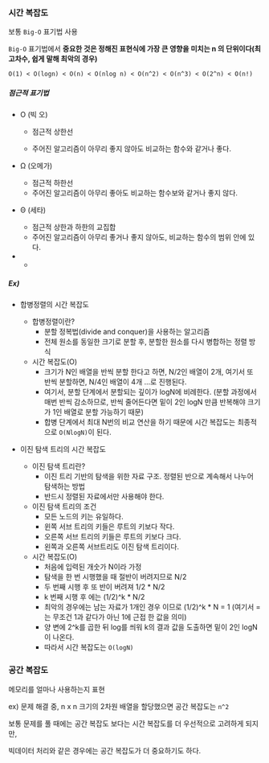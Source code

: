 ### 시간 복잡도

보통 `Big-O` 표기법 사용

`Big-O`  표기법에서 **중요한 것은 정해진 표현식에 가장 큰 영향을 미치는 n 의 단위이다(최고차수, 쉽게 말해 최악의 경우)**

`O(1) < O(logn) < O(n) < O(nlog n) < O(n^2) < O(n^3) < O(2^n) < O(n!)`





##### 점근적 표기법

- O (빅 오)

  - 점근적 상한선


  - 주어진 알고리즘이 아무리 좋지 않아도 비교하는 함수와 같거나 좋다.

- Ω (오메가)

  - 점근적 하한선
  - 주어진 알고리즘이 아무리 좋아도 비교하는 함수보와 같거나 좋지 않다.

- Θ (세타)

  - 점근적 상한과 하한의 교집합
  - 주어진 알고리즘이 아무리 좋거나 좋지 않아도, 비교하는 함수의 범위 안에 있다.



- - ​



##### Ex)

- 합병정렬의 시간 복잡도
  - 합병정렬이란?
    - 분할 정복법(divide and conquer)을 사용하는 알고리즘
    - 전체 원소를 동일한 크기로 분할 후, 분할한 원소를 다시 병합하는 정렬 방식
  - 시간 복잡도(O)
    - 크기가 N인 배열을 반씩 분할 한다고 하면, N/2인 배열이 2개, 여기서 또 반씩 분할하면, N/4인 배열이 4개 ...로 진행된다.
    - 여기서, 분할 단계에서 분할되는 깊이가 logN에 비례한다. (분할 과정에서 매번 반씩 감소하므로, 반씩 줄어든다면 밑이 2인 logN 만큼 반복해야 크기가 1인 배열로 분할 가능하기 때문)
    - 합병 단계에서 최대 N번의 비교 연산을 하기 때문에 시간 복잡도는 최종적으로 `O(NlogN)`이 된다.



- 이진 탐색 트리의 시간 복잡도
  - 이진 탐색 트리란?
    - 이진 트리 기반의 탐색을 위한 자료 구조. 정렬된 반으로 계속해서 나누어 탐색하는 방법
    - 반드시 정렬된 자료에서만 사용해야 한다.
  - 이진 탐색 트리의 조건
    - 모든 노드의 키는 유일하다.
    - 윈쪽 서브 트리의 키들은 루트의 키보다 작다.
    - 오른쪽 서브 트리의 키들은 루트의 키보다 크다.
    - 왼쪽과 오른쪽 서브트리도 이진 탐색 트리이다.
  - 시간 복잡도(O)
    - 처음에 입력된 개숫가 N이라 가정
    - 탐색을 한 번 시행했을 때 절반이 버려지므로 N/2
    - 두 번째 시행 후 또 반이 버려져 1/2 * N/2
    - k 번째 시행 후 에는 (1/2)^k * N/2
    - 최악의 경우에는 남는 자료가 1개인 경우 이므로 (1/2)^k * N = 1 (여기서 =는 무조건 1과 같다가 아닌 1에 근접 한 값을 의미)
    - 양 변에 2^k를 곱한 뒤 log를 씌워 k의 결과 값을 도출하면 밑이 2인 logN이 나온다.
    - 따라서 시간 복잡도는 `O(logN)`




### 공간 복잡도

메모리를 얼마나 사용하는지 표현

ex)  문제 해결 중, n x n 크기의 2차원 배열을 할당했으면 공간 복잡도는 `n^2`

보통 문제를 풀 때에는 공간 복잡도 보다는 시간 복잡도를 더 우선적으로 고려하게 되지만,

빅데이터 처리와 같은 경우에는 공간 복잡도가 더 중요하기도 하다.

